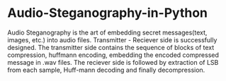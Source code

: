 # Audio-Steganography-in-Python
Audio Steganography is the art of embedding secret messages(text, images, etc.) into audio files. Transmitter - Reciever side is successfully designed. The transmitter side contains the sequence of blocks of text compression, huffmann encoding, embedding the encoded compressed message in .wav files. The reciever side is followed by extraction of LSB from each sample, Huff-mann decoding and finally decompression.
